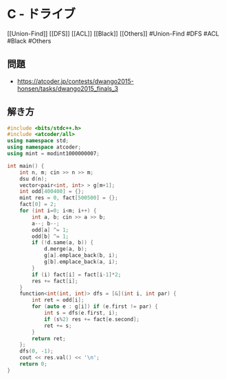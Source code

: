 # C - ドライブ
[[Union-Find]] [[DFS]] [[ACL]] [[Black]] [[Others]]
#Union-Find #DFS #ACL #Black #Others 

## 問題
- https://atcoder.jp/contests/dwango2015-honsen/tasks/dwango2015_finals_3

## 解き方
```c++
#include <bits/stdc++.h>
#include <atcoder/all>
using namespace std;
using namespace atcoder;
using mint = modint1000000007;

int main() {
	int n, m; cin >> n >> m;
	dsu d(n);
	vector<pair<int, int> > g[m+1];
	int odd[400400] = {};
	mint res = 0, fact[500500] = {};
	fact[0] = 2;
	for (int i=0; i<m; i++) {
		int a, b; cin >> a >> b;
		a--; b--;
		odd[a] ^= 1;
		odd[b] ^= 1;
		if (!d.same(a, b)) {
			d.merge(a, b);
			g[a].emplace_back(b, i);
			g[b].emplace_back(a, i);
		}
		if (i) fact[i] = fact[i-1]*2;
		res += fact[i];
	}
	function<int(int, int)> dfs = [&](int i, int par) {
		int ret = odd[i];
		for (auto e : g[i]) if (e.first != par) {
			int s = dfs(e.first, i);
			if (s%2) res += fact[e.second];
			ret += s;
		}
		return ret;
	};
	dfs(0, -1);
	cout << res.val() << '\n';
	return 0;
}
```